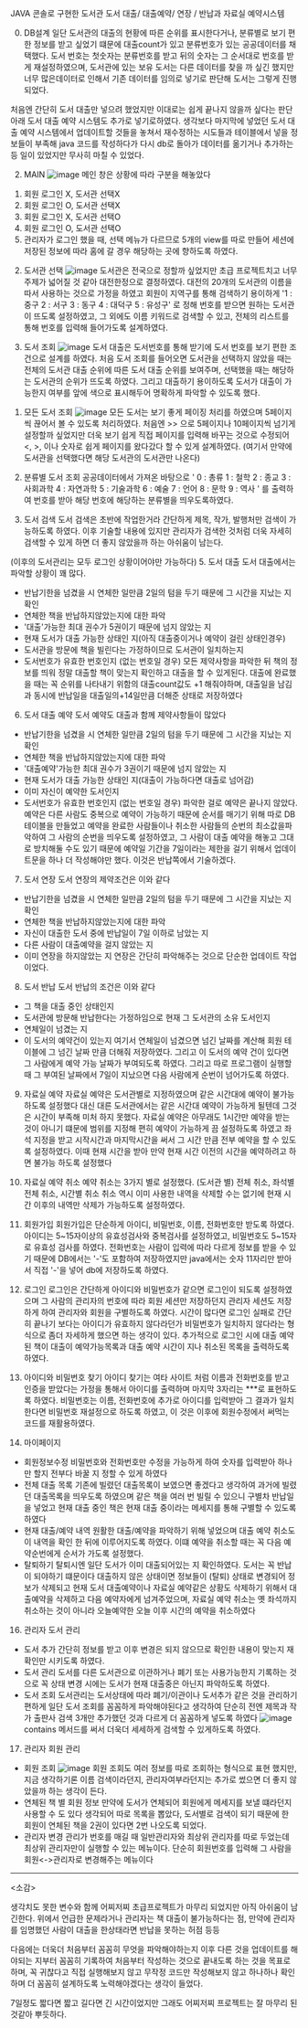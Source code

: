 JAVA 콘솔로 구현한 도서관 도서 대출/ 대출예약/ 연장 / 반납과 자료실 예약시스템

0. DB설계
일단 도서관의 대출의 현황에 따른 순위를 표시한다거나, 분류별로 보기 편한 정보를 받고 싶었기 떄문에 대출count가 있고 분류번호가 있는 공공데이터를 채택했다.
도서 번호는 첫숫자는 분류번호를 받고 뒤의 숫자는 그 순서대로 번호를 받게 재설정하였으며,
도서관에 있는 보유 도서는 다른 데이터를 찾을 까 싶긴 했지만 너무 많은데이터로 인해서 기존 데이터를 임의로 넣기로 판단해 도서는 그렇게 진행되었다.

처음엔 간단히 도서 대출만 넣으려 했었지만 이대로는 쉽게 끝나지 않을까 싶다는 판단아래 도서 대출 예약 시스템도 추가로 넣기로하였다.
생각보다 마지막에 넣었던 도서 대출 예약 시스템에서 업데이트할 것들을 놓쳐서 재수정하는 시도들과 테이블에서 넣을 정보들이 부족해
java 코드를 작성하다가 다시 db로 돌아가 데이터를 옮기거나 추가하는 등 일이 있었지만 무사히 마칠 수 있었다. 

2. MAIN
![image](https://github.com/zamman96/LibraryService/assets/123943954/9574912c-b2be-4892-9eb6-793c36428d83)
메인 창은 상황에 따라 구분을 해놓았다
  1) 회원 로그인 X, 도서관 선택X
  2) 회원 로그인 O, 도서관 선택X
  3) 회원 로그인 X, 도서관 선택O
  4) 회원 로그인 O, 도서관 선택O
  5) 관리자가 로그인 했을 때,
선택 메뉴가 다르므로 5개의 view를 따로 만들어 세션에 저장된 정보에 따라 홈에 갈 경우 해당하는 곳에 향하도록 하였다.

2. 도서관 선택
![image](https://github.com/zamman96/LibraryService/assets/123943954/2aefa5d0-64ef-4a00-9b49-13eced010bb6)
도서관은 전국으로 정할까 싶었지만 초급 프로젝트치고 너무 주제가 넓어질 것 같아 대전한정으로 결정하였다.
대전의 20개의 도서관의 이름을 따서 사용하는 것으로 가정을 하였고 회원이 지역구를 통해 검색하기 용이하게
'1 : 중구		2 : 서구		3 : 동구		4 : 대덕구		5 : 유성구' 로 정해 번호를 받으면 원하는 도서관이 뜨도록 설정하였고, 그 외에도 이름 키워드로 검색할 수 있고,
전체의 리스트를 통해 번호를 입력해 들어가도록 설계하였다.

4. 도서 조회
![image](https://github.com/zamman96/LibraryService/assets/123943954/c9a125b6-4d2e-42f9-97b8-7b09bffe1297)
도서 대출은 도서번호를 통해 받기에 도서 번호를 보기 편한 조건으로 설계를 하였다.
처음 도서 조회를 들어오면 도서관을 선택하지 않았을 때는 전체의 도서관 대출 순위에 따른 도서 대출 순위를 보여주며, 선택했을 때는 해당하는 도서관의 순위가 뜨도록 하였다.
그리고 대출하기 용이하도록 도서가 대출이 가능한지 여부를 앞에 색으로 표시해두어 명확하게 파악할 수 있도록 했다.

  1) 모든 도서 조회
![image](https://github.com/zamman96/LibraryService/assets/123943954/69000b7d-3add-4ef0-99a7-f3596b2c4b45)
모든 도서는 보기 좋게 페이징 처리를 하였으며 5페이지씩 끊어서 볼 수 있도록 처리하였다.
처음엔 >> 으로 5페이지나 10페이지씩 넘기게 설정할까 싶었지만 더욱 보기 쉽게 직접 페이지를 입력해 바꾸는 것으로 수정되어 <, >, 이나 숫자로 쉽게 페이지를 왔다갔다 할 수 있게 설계하였다.
(여기서 만약에 도서관을 선택했다면 해당 도서관의 도서관만 나온다)

  2) 분류별 도서 조회
공공데이터에서 가져온 바탕으로 ' 0 : 총류 	1 : 철학 	2 : 종교 	3 : 사회과학 	4 : 자연과학  5 : 기술과학 	6 : 예술 	7 : 언어 	8 : 문학 	9 : 역사 ' 를 출력하여
번호를 받아 해당 번호에 해당하는 분류별을 띄우도록하였다.
 
  3) 도서 검색
도서 검색은 초반에 작업한거라 간단하게 제목, 작가, 발행처만 검색이 가능하도록 하였다. 이후 기술할 내용에 있지만 관리자가 검색한 것처럼 더욱 자세히 검색할 수 있게 하면
더 좋지 않았을까 하는 아쉬움이 남는다.

(이후의 도서관리는 모두 로그인 상황이어야만 가능하다)
5. 도서 대출
도서 대출에서는 파악할 상황이 꽤 많다.
- 반납기한을 넘겼을 시 연체한 일만큼 2일의 텀을 두기 때문에 그 시간을 지났는 지 확인 
- 연체한 책을 반납하지않았는지에 대한 파악
- '대출'가능한 최대 권수가 5권이기 때문에 넘지 않았는 지
- 현재 도서가 대출 가능한 상태인 지(아직 대출중이거나 예약이 걸린 상태인경우)
- 도서관을 방문에 책을 빌린다는 가정하이므로 도서관이 일치하는지
- 도서번호가 유효한 번호인지 (없는 번호일 경우)
모든 제약사항을 파악한 뒤 책의 정보를 띄워 정말 대출할 책이 맞는지 확인하고 대출을 할 수 있게된다.
대출에 완료했을 때는 꼭 순위를 나타내기 위함의 대출count값도 +1 해줘야하며,
대출일을 남김과 동시에 반납일을 대출일의+14일만큼 더해준 상태로 저장하였다
 
6. 도서 대출 예약
도서 예약도 대출과 함께 제약사항들이 많았다
- 반납기한을 넘겼을 시 연체한 일만큼 2일의 텀을 두기 때문에 그 시간을 지났는 지 확인 
- 연체한 책을 반납하지않았는지에 대한 파악
- '대출예약'가능한 최대 권수가 3권이기 때문에 넘지 않았는 지
- 현재 도서가 대출 가능한 상태인 지(대출이 가능하다면 대출로 넘어감)
- 이미 자신이 예약한 도서인지
- 도서번호가 유효한 번호인지 (없는 번호일 경우)
파악한 걸로 예약은 끝나지 않았다. 예약은 다른 사람도 중복으로 예약이 가능하기 때문에 순서를 매기기 위해 따로 DB테이블을 만들었고
예약을 완료한 사람들이나 취소한 사람들의 순번의 최소값을파악하여 그 사람의 순번을 띄우도록 설정하였고,
그 사람이 대출 예약을 해놓고 그대로 방치해둘 수도 있기 때문에 예약일 기간을 7일이라는 제한을 걸기 위해서
업데이트문을 하나 더 작성해야만 했다. 이것은 반납쪽에서 기술하겠다.
  
7. 도서 연장
도서 연장의 제약조건은 이와 같다
- 반납기한을 넘겼을 시 연체한 일만큼 2일의 텀을 두기 때문에 그 시간을 지났는 지 확인 
- 연체한 책을 반납하지않았는지에 대한 파악
- 자신이 대출한 도서 중에 반납일이 7일 이하로 남았는 지
- 다른 사람이 대출예약을 걸지 않았는 지
- 이미 연장을 하지않았는 지
연장은 간단히 파악해주는 것으로 단순한 업데이트 작업이었다.

 8. 도서 반납
도서 반납의 조건은 이와 같다
- 그 책을 대출 중인 상태인지
- 도서관에 방문해 반납한다는 가정하임으로 현재 그 도서관의 소유 도서인지
- 연체일이 넘겼는 지
- 이 도서의 예약건이 있는지
여기서 연체일이 넘겼으면 넘긴 날짜를 계산해 회원 테이블에 그 넘긴 날짜 만큼 더해줘 저장하였다.
그리고 이 도서의 예약 건이 있다면 그 사람에게 예약 가능 날짜가 부여되도록 하였다.
그리고 따로 프로그램이 실행할 때 그 부여된 날짜에서 7일이 지났으면 다음 사람에게 순번이 넘어가도록 하였다.

9. 자료실 예약
자료실 예약은 도서관별로 지정하였으며 같은 시간대에 예약이 불가능하도록 설정했다
대신 대른 도서관에서는 같은 시간대 예약이 가능하게 될텐데 그것은 시간이 부족해 미처 하지 못했다.
자료실 예약은 아무래도 1시간만 예약을 받는 것이 아니기 떄문에 범위를 지정해 편히 예약이 가능하게 끔 설정하도록 하였고
좌석 지정을 받고 시작시간과 마지막시간을 써서 그 시간 만큼 전부 예약을 할 수 있도록 설정하였다.
이때 현재 시간을 받아 만약 현재 시간 이전의 시간을 예약하려고 하면 불가능 하도록 설정했다

10. 자료실 예약 취소
예약 취소는 3가지 별로 설정했다.
(도서관 별) 전체 취소, 좌석별 전체 취소, 시간별 취소
취소 역시 이미 사용한 내역을 삭제할 수는 없기에 현재 시간 이후의 내역만 삭제가 가능하도록 설정하였다.

11. 회원가입
회원가입은 단순하게 아이디, 비밀번호, 이름, 전화번호만 받도록 하였다.
아이디는 5~15자이상의 유효성검사와 중복검사를 설정하였고, 비밀번호도 5~15자로 유효성 검사를 하였다.
전화번호는 사람이 입력에 따라 다르게 정보를 받을 수 있기 때문에
DB에서는 '-'도 포함하여 저장하였지만 java에서는 숫자 11자리만 받아서 직접 '-'을 넣어 db에 저장하도록 하였다.

12. 로그인
로그인은 간단하게 아이디와 비밀번호가 같으면 로그인이 되도록 설정하였으며
그 사람의 관리자의 번호에 따라 회원 세션만 저장하던지 관리자 세션도 저장하게 하여 관리자와 회원을 구별하도록 하였다.
시간이 많다면 로그인 실패로 간단히 끝나기 보다는 아이디가 유효하지 않다라던가 비밀번호가 일치하지 않다라는 형식으로 좀더 자세하게 했으면 하는 생각이 있다.
추가적으로 로그인 시에 대출 예약된 책이 대출이 예약가능목록과 대출 예약 시간이 지나 취소된 목록을 출력하도록 하였다.

14. 아이디와 비밀번호 찾기
아이디 찾기는 여타 사이트 처럼 이름과 전화번호를 받고 인증을 받았다는 가정을 통해서 아이디를 출력하며 마지막 3자리는 ***로 표현하도록 하였다.
비밀번호는 이름, 전화번호에 추가로 아이디를 입력받아 그 결과가 일치한다면 비밀번호 재설정으로 하도록 하였고, 이 것은 이후에 회원수정에서 써먹는 코드를 재활용하였다.

15. 마이페이지
- 회원정보수정
비밀번호와 전화번호만 수정을 가능하게 하여 숫자를 입력받아 하나만 할지 전부다 바꿀 지 정할 수 있게 하였다
- 전체 대출 목록
기존에 빌렸던 대출목록이 보였으면 좋겠다고 생각하여 과거에 빌렸던 대출목록을 띄우도록 하였으며 같은 책을 여러 번 빌릴 수 있으니 구별차 반납일을 넣었고
현재 대출 중인 책은 현재 대출 중이라는 메세지를 통해 구별할 수 있도록 하였다
- 현재 대출/예약 내역
원활한 대출/예약을 파악하기 위해 넣었으며 대출 예약 취소도 이 내역을 확인 한 뒤에 이루어지도록 하였다.
이떄 예약을 취소할 때는 꼭 다음 예약순번에게 순서가 가도록 설정했다. 
- 탈퇴하기
탈퇴시엔 일단 도서가 이미 대출되어있는 지 확인하였다. 도서는 꼭 반납이 되야하기 떄문이다
대출하지 않은 상태이면 정보들이 (탈퇴) 상태로 변경되어 정보가 삭제되고
현재 도서 대출예약이나 자료실 예약같은 상황도 삭제하기 위해서
대출예약을 삭제하고 다음 예약자에게 넘겨주었으며, 자료실 예약 취소는 옛 좌석까지 취소하는 것이 아니라 오늘예약한 오늘 이후 시간의 예약을 취소하였다

 16. 관리자 도서 관리
- 도서 추가
간단히 정보를 받고 이후 변경은 되지 않으므로 확인한 내용이 맞는지 재확인만 시키도록 하였다.
- 도서 관리
도서를 다른 도서관으로 이관하거나 폐기 또는 사용가능한지 기록하는 것으로 꼭 상태 변경 시에는 도서가 현재 대출중은 아닌지 파악하도록 하였다.
- 도서 조회
도서관리는 도서상태에 따라 폐기/이관이나 도서추가 같은 것을 관리하기 편하게 일단 도서 조회를 꼼꼼하게 파악해야된다고 생각하여 단순히 전엔
제목과 작가 출판사 검색 3개만 추가했던 것과 다르게 더 꼼꼼하게 넣도록 하였다
![image](https://github.com/zamman96/LibraryService/assets/123943954/0d0dab8f-d353-4fae-a661-b4a34a111b79)
contains 메서드를 써서 더욱더 세세하게 검색할 수 있게하도록 하였다.

17. 관리자 회원 관리
- 회원 조회
![image](https://github.com/zamman96/LibraryService/assets/123943954/850c7a6c-d668-4340-a12b-2ed89571333e)
회원 조회도 여러 정보를 따로 조회하는 형식으로 표현 했지만,
지금 생각하기론 이름 검색이라던지, 관리자여부라던지는 추가로 썼으면 더 좋지 않았을까 하는 생각이 든다.
- 연체된 책 별 회원 정보
만약에 도서가 연체되어 회원에게 메세지를 보낼 떄라던지 사용할 수 도 있다 생각되어 따로 목록을 뽑았다,
도서별로 검색이 되기 때문에 한 회원이 연체된 책을 2권이 있다면 2번 나오도록 되었다.
- 관리자 변경
관리가 번호를 매길 때 일반관리자와 최상위 관리자를 따로 두었는데 최상위 관리자만이 실행할 수 있는 메뉴이다.
단순히 회원번호를 입력해 그 사람을 회원<->관리자로 변경해주는 메뉴이다


-------------------------------------------------------------------------------------------------------------------------------------------------------

<소감>

생각치도 못한 변수와 함께 어찌저찌 초급프로젝트가 마무리 되었지만
아직 아쉬움이 남긴한다. 위에서 언급한 문제라거나 관리자는 책 대출이 불가능하다는 점,
만약에 관리자를 임명했던 사람이 대출을 한상태라면 반납을 못하는 허점 등등

다음에는 더욱더 처음부터 꼼꼼히 무엇을 파악해야하는지 이후 다른 것을 업데이트를 해야되는 지부터 꼼꼼히 기록하여
처음부터 작성하는 것으로 끝내도록 하는 것을 목표로 하며,
꼭 귀찮다고 직접 실행해보지 않고 무작정 코드만 작성해보지 않고 하나하나 확인하며 더 꼼꼼히 설계하도록 노력해야겠다는 생각이 들었다.

7일정도 짧다면 짧고 길다면 긴 시간이었지만 그래도 어찌저찌 프로젝트는 잘 마무리 된 것같아 뿌듯하다.




   
